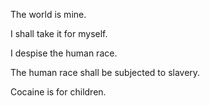 The world is mine.

I shall take it for myself.



I despise the human race.

The human race shall be subjected to slavery.

Cocaine is for children.




